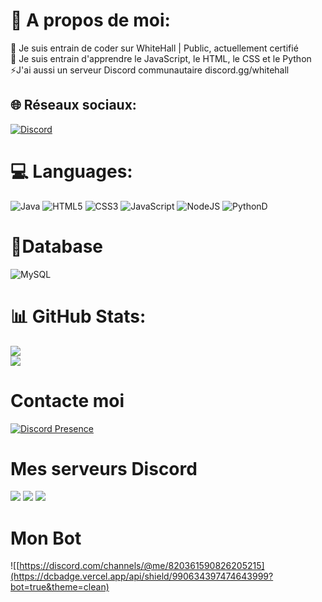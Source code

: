 # 💫 A propos de moi:

🔭 Je suis entrain de coder sur WhiteHall | Public, actuellement certifié<br>🌱 Je suis entrain d'apprendre le JavaScript, le HTML, le CSS et le Python<br>⚡J'ai aussi un serveur Discord communautaire discord.gg/whitehall<br>


## 🌐 Réseaux sociaux:
[![Discord](https://img.shields.io/badge/Discord-%237289DA.svg?logo=discord&logoColor=white)](https://discord.gg/whitehall) 

# 💻 Languages:
![Java](https://img.shields.io/badge/java-%23ED8B00.svg?style=for-the-badge&logo=java&logoColor=white)
![HTML5](https://img.shields.io/badge/HTML5%20-%23E34F26.svg?style=for-the-badge&logo=html5&logoColor=white)
![CSS3](https://img.shields.io/badge/CSS%20-%231572B6.svg?style=for-the-badge&logo=css3&logoColor=white)
![JavaScript](https://img.shields.io/badge/JavaScript%20-%23F7DF1E.svg?style=for-the-badge&logo=javascript&logoColor=black)
![NodeJS](https://img.shields.io/badge/node.js-6DA55F?style=for-the-badge&logo=node.js&logoColor=white)
![Python](https://img.shields.io/badge/python-3670A0?style=for-the-badge&logo=python&logoColor=ffdd54)D 
# 📅Database
![MySQL](https://img.shields.io/badge/mysql-%2300f.svg?style=for-the-badge&logo=mysql&logoColor=white)
# 📊 GitHub Stats:
![](https://github-readme-stats.vercel.app/api?username=whitehall-opensource&theme=nightowl&hide_border=false&include_all_commits=false&count_private=false)<br/>
![](https://github-readme-stats.vercel.app/api/top-langs/?username=whitehall-opensource&theme=nightowl&hide_border=false&include_all_commits=false&count_private=false&layout=compact)

# Contacte moi

<a href="https://discord.com/channels/@me/820361590826205215"> 
  
[![Discord Presence](https://lanyard.cnrad.dev/api/820361590826205215)](https://discord.com/users/820361590826205215)
# Mes serveurs Discord

[![](https://dcbadge.vercel.app/api/server/whitehall)](https://discord.gg/whitehall)
[![](https://dcbadge.vercel.app/api/server/zcN3sB5KSv)](https://discord.gg/zcN3sB5KSv)
[![](https://dcbadge.vercel.app/api/server/JQNA5B46xT)](https://discord.gg/JQNA5B46xT)

# Mon Bot
![[https://discord.com/channels/@me/820361590826205215](https://dcbadge.vercel.app/api/shield/990634397474643999?bot=true&theme=clean)
